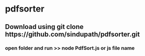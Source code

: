 # pdfsorter

<h2>Download using git clone https://github.com/sindupath/pdfsorter.git</h2>
<h3>open folder and run >> node PdfSort.js or js file name </h3>

